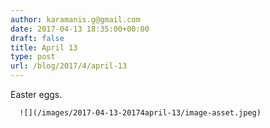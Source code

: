 ```yaml
---
author: karamanis.g@gmail.com
date: 2017-04-13 18:35:00+00:00
draft: false
title: April 13
type: post
url: /blog/2017/4/april-13
---
```


Easter eggs.


  
      ![](/images/2017-04-13-20174april-13/image-asset.jpeg)

